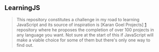 LearningJS
-----------

> This repository constitutes a challenge in my road to learning JavaScript and its source of inspiration is [Karan Goel Projects] [1] repository where he proposes the completion of over 100 projects in any language you want. Not sure at the start of this if JavaScript will make a viable choice for some of them but there's only one way to find out.


  [1]: https://github.com/thekarangoel/Projects